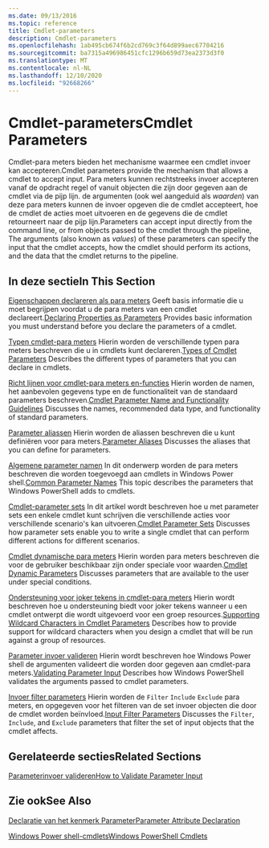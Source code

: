 ```yaml
---
ms.date: 09/13/2016
ms.topic: reference
title: Cmdlet-parameters
description: Cmdlet-parameters
ms.openlocfilehash: 1ab495cb674f6b2cd769c3f64d899aec67704216
ms.sourcegitcommit: ba7315a496986451cfc1296b659d73ea2373d3f0
ms.translationtype: MT
ms.contentlocale: nl-NL
ms.lasthandoff: 12/10/2020
ms.locfileid: "92668266"
---
```

# <a name="cmdlet-parameters"></a><span data-ttu-id="a93c6-103">Cmdlet-parameters</span><span class="sxs-lookup"><span data-stu-id="a93c6-103">Cmdlet Parameters</span></span>

<span data-ttu-id="a93c6-104">Cmdlet-para meters bieden het mechanisme waarmee een cmdlet invoer kan accepteren.</span><span class="sxs-lookup"><span data-stu-id="a93c6-104">Cmdlet parameters provide the mechanism that allows a cmdlet to accept input.</span></span> <span data-ttu-id="a93c6-105">Para meters kunnen rechtstreeks invoer accepteren vanaf de opdracht regel of vanuit objecten die zijn door gegeven aan de cmdlet via de pijp lijn. de argumenten (ook wel aangeduid als *waarden*) van deze para meters kunnen de invoer opgeven die de cmdlet accepteert, hoe de cmdlet de acties moet uitvoeren en de gegevens die de cmdlet retourneert naar de pijp lijn.</span><span class="sxs-lookup"><span data-stu-id="a93c6-105">Parameters can accept input directly from the command line, or from objects passed to the cmdlet through the pipeline, The arguments (also known as *values*) of these parameters can specify the input that the cmdlet accepts, how the cmdlet should perform its actions, and the data that the cmdlet returns to the pipeline.</span></span>

## <a name="in-this-section"></a><span data-ttu-id="a93c6-106">In deze sectie</span><span class="sxs-lookup"><span data-stu-id="a93c6-106">In This Section</span></span>

<span data-ttu-id="a93c6-107">[Eigenschappen declareren als para meters](./declaring-properties-as-parameters.md) Geeft basis informatie die u moet begrijpen voordat u de para meters van een cmdlet declareert.</span><span class="sxs-lookup"><span data-stu-id="a93c6-107">[Declaring Properties as Parameters](./declaring-properties-as-parameters.md) Provides basic information you must understand before you declare the parameters of a cmdlet.</span></span>

<span data-ttu-id="a93c6-108">[Typen cmdlet-para meters](./types-of-cmdlet-parameters.md) Hierin worden de verschillende typen para meters beschreven die u in cmdlets kunt declareren.</span><span class="sxs-lookup"><span data-stu-id="a93c6-108">[Types of Cmdlet Parameters](./types-of-cmdlet-parameters.md) Describes the different types of parameters that you can declare in cmdlets.</span></span>

<span data-ttu-id="a93c6-109">[Richt lijnen voor cmdlet-para meters en-functies](./standard-cmdlet-parameter-names-and-types.md) Hierin worden de namen, het aanbevolen gegevens type en de functionaliteit van de standaard parameters beschreven.</span><span class="sxs-lookup"><span data-stu-id="a93c6-109">[Cmdlet Parameter Name and Functionality Guidelines](./standard-cmdlet-parameter-names-and-types.md) Discusses the names, recommended data type, and functionality of standard parameters.</span></span>

<span data-ttu-id="a93c6-110">[Parameter aliassen](./parameter-aliases.md) Hierin worden de aliassen beschreven die u kunt definiëren voor para meters.</span><span class="sxs-lookup"><span data-stu-id="a93c6-110">[Parameter Aliases](./parameter-aliases.md) Discusses the aliases that you can define for parameters.</span></span>

<span data-ttu-id="a93c6-111">[Algemene parameter namen](./common-parameter-names.md) In dit onderwerp worden de para meters beschreven die worden toegevoegd aan cmdlets in Windows Power shell.</span><span class="sxs-lookup"><span data-stu-id="a93c6-111">[Common Parameter Names](./common-parameter-names.md) This topic describes the parameters that Windows PowerShell adds to cmdlets.</span></span>

<span data-ttu-id="a93c6-112">[Cmdlet-parameter sets](./cmdlet-parameter-sets.md) In dit artikel wordt beschreven hoe u met parameter sets een enkele cmdlet kunt schrijven die verschillende acties voor verschillende scenario's kan uitvoeren.</span><span class="sxs-lookup"><span data-stu-id="a93c6-112">[Cmdlet Parameter Sets](./cmdlet-parameter-sets.md) Discusses how parameter sets enable you to write a single cmdlet that can perform different actions for different scenarios.</span></span>

<span data-ttu-id="a93c6-113">[Cmdlet dynamische para meters](./cmdlet-dynamic-parameters.md) Hierin worden para meters beschreven die voor de gebruiker beschikbaar zijn onder speciale voor waarden.</span><span class="sxs-lookup"><span data-stu-id="a93c6-113">[Cmdlet Dynamic Parameters](./cmdlet-dynamic-parameters.md) Discusses parameters that are available to the user under special conditions.</span></span>

<span data-ttu-id="a93c6-114">[Ondersteuning voor joker tekens in cmdlet-para meters](./supporting-wildcard-characters-in-cmdlet-parameters.md) Hierin wordt beschreven hoe u ondersteuning biedt voor joker tekens wanneer u een cmdlet ontwerpt die wordt uitgevoerd voor een groep resources.</span><span class="sxs-lookup"><span data-stu-id="a93c6-114">[Supporting Wildcard Characters in Cmdlet Parameters](./supporting-wildcard-characters-in-cmdlet-parameters.md) Describes how to provide support for wildcard characters when you design a cmdlet that will be run against a group of resources.</span></span>

<span data-ttu-id="a93c6-115">[Parameter invoer valideren](./validating-parameter-input.md) Hierin wordt beschreven hoe Windows Power shell de argumenten valideert die worden door gegeven aan cmdlet-para meters.</span><span class="sxs-lookup"><span data-stu-id="a93c6-115">[Validating Parameter Input](./validating-parameter-input.md) Describes how Windows PowerShell validates the arguments passed to cmdlet parameters.</span></span>

<span data-ttu-id="a93c6-116">[Invoer filter parameters](./input-filter-parameters.md) Hierin worden de `Filter` `Include` `Exclude` para meters, en opgegeven voor het filteren van de set invoer objecten die door de cmdlet worden beïnvloed.</span><span class="sxs-lookup"><span data-stu-id="a93c6-116">[Input Filter Parameters](./input-filter-parameters.md) Discusses the `Filter`, `Include`, and `Exclude` parameters that filter the set of input objects that the cmdlet affects.</span></span>

## <a name="related-sections"></a><span data-ttu-id="a93c6-117">Gerelateerde secties</span><span class="sxs-lookup"><span data-stu-id="a93c6-117">Related Sections</span></span>

[<span data-ttu-id="a93c6-118">Parameterinvoer valideren</span><span class="sxs-lookup"><span data-stu-id="a93c6-118">How to Validate Parameter Input</span></span>](./how-to-validate-parameter-input.md)

## <a name="see-also"></a><span data-ttu-id="a93c6-119">Zie ook</span><span class="sxs-lookup"><span data-stu-id="a93c6-119">See Also</span></span>

[<span data-ttu-id="a93c6-120">Declaratie van het kenmerk Parameter</span><span class="sxs-lookup"><span data-stu-id="a93c6-120">Parameter Attribute Declaration</span></span>](./parameter-attribute-declaration.md)

[<span data-ttu-id="a93c6-121">Windows Power shell-cmdlets</span><span class="sxs-lookup"><span data-stu-id="a93c6-121">Windows PowerShell Cmdlets</span></span>](./cmdlet-overview.md)
